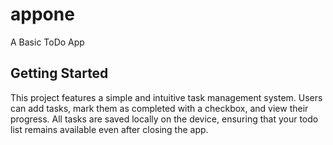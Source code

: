 # appone

A Basic ToDo App

## Getting Started

This project features a simple and intuitive task management system.
Users can add tasks, mark them as completed with a checkbox, and view their progress.
All tasks are saved locally on the device, ensuring that your todo list remains available even after closing the app.

##
